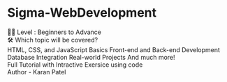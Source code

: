 # Sigma-WebDevelopment

👨‍💻 Level : Beginners to Advance
<br>
🛠️ Which topic will be covered?
<br>
HTML, CSS, and JavaScript Basics
Front-end and Back-end Development
Database Integration
Real-world Projects
And much more!
<br>
Full Tutorial with Intractive Exersice
using code
<br>
Author - Karan Patel
